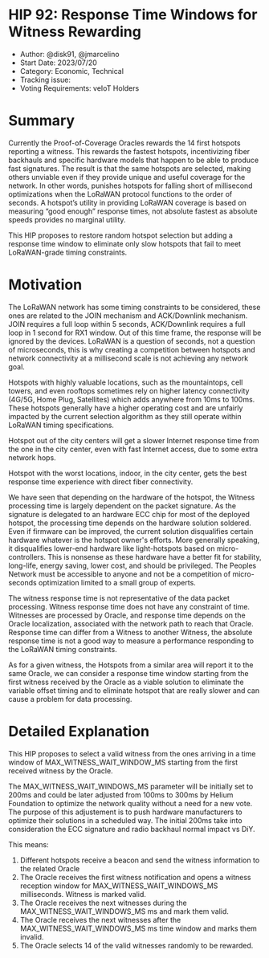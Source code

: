 # HIP 92: Response Time Windows for Witness Rewarding

- Author: @disk91, @jmarcelino
- Start Date: 2023/07/20
- Category: Economic, Technical
- Tracking issue:
- Voting Requirements: veIoT Holders

# Summary 

Currently the Proof-of-Coverage Oracles rewards the 14 first hotspots reporting a witness. This rewards 
the fastest hotspots, incentivizing  fiber backhauls and specific hardware models that happen to be able 
to produce fast signatures.  The result is that the same hotspots are selected, making others unviable 
even if they provide unique and useful coverage for the network. In other words, punishes hotspots for 
falling short of millisecond optimizations when the LoRaWAN protocol functions to the order of seconds. 
A hotspot’s utility in providing LoRaWAN coverage is based on measuring “good enough” response times, not 
absolute fastest as absolute speeds provides no marginal utility. 

This HIP proposes to restore random hotspot selection but adding a response time window to eliminate only 
slow hotspots that fail to meet LoRaWAN-grade timing constraints.

# Motivation

The LoRaWAN network has some timing constraints to be considered, these ones are related to the JOIN mechanism 
and ACK/Downlink mechanism. JOIN requires a full loop within 5 seconds, ACK/Downlink requires a full loop in 1 
second for RX1 window. Out of this time frame, the response will be ignored by the devices. LoRaWAN is a question 
of seconds, not a question of microseconds, this is why creating a competition between hotspots and network 
connectivity at a millisecond scale is not achieving any network goal.

Hotspots with highly valuable locations, such as the mountaintops, cell towers, and even rooftops 
sometimes rely on higher latency connectivity (4G/5G, Home Plug, Satellites) which adds anywhere from 
10ms to 100ms. These hotspots generally have a higher operating cost and are unfairly impacted by the 
current selection algorithm as they still operate within LoRaWAN timing specifications.

Hotspot out of the city centers will get a slower Internet response time from the one in the city center, 
even with fast Internet access, due to some extra network hops.

Hotspot with the worst locations, indoor, in the city center, gets the best response time experience 
with direct fiber connectivity.

We have seen that depending on the hardware of the hotspot, the Witness processing time is largely dependent 
on the packet signature. As the signature is delegated to an hardware ECC chip for most of the deployed hotspot, 
the processing time depends on the hardware solution soldered. Even if firmware can be improved, the current solution 
disqualifies certain hardware whatever is the hotspot owner's efforts.  More generally speaking, it disqualifies 
lower-end hardware like light-hotspots based on micro-controllers. This is nonsense as these hardware have a better 
fit for stability, long-life, energy saving, lower cost, and should be privileged.
The Peoples Network must be accessible to anyone and not be a competition of micro-seconds optimization limited to a 
small group of experts.

The witness response time is not representative of the data packet processing. Witness response time does not have any 
constraint of time. Witnesses are processed by Oracle, and response time depends on the Oracle localization, 
associated with the network path to reach that Oracle. Response time can differ from a Witness to another Witness, 
the absolute response time is not a good way to measure a performance responding to the LoRaWAN timing constraints.

As for a given witness, the Hotspots from a similar area will report it to the same Oracle, we can consider a response 
time window starting from the first witness received by the Oracle as a viable solution to eliminate the variable offset 
timing and to eliminate hotspot that are really slower and can cause a problem for data processing.

# Detailed Explanation

This HIP proposes to select a valid witness from the ones arriving in a time window of MAX_WITNESS_WAIT_WINDOW_MS starting 
from the first received witness by the Oracle. 

The MAX_WITNESS_WAIT_WINDOWS_MS parameter will be initially set to 200ms and could be later adjusted from 100ms to 300ms 
by Helium Foundation to optimize the network quality without a need for a new vote. The purpose of this adjustement is to push 
hardware manufacturers to optimize their solutions in a scheduled way. The initial 200ms take into consideration the ECC 
signature and radio backhaul normal impact vs DiY. 

This means: 
1. Different hotspots receive a beacon and send the witness information to the related Oracle
2. The Oracle receives the first witness notification and opens a witness reception window for MAX_WITNESS_WAIT_WINDOWS_MS
milliseconds. Witness is marked valid.
3. The Oracle receives the next witnesses during the MAX_WITNESS_WAIT_WINDOWS_MS ms and mark them valid.
4. The Oracle receives the next witnesses after the MAX_WITNESS_WAIT_WINDOWS_MS ms time window and marks them invalid.
5. The Oracle selects 14 of the valid witnesses randomly to be rewarded.
